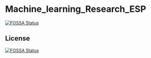 # Machine_learning_Research_ESP
[![FOSSA Status](https://app.fossa.io/api/projects/git%2Bgithub.com%2Folabodealamu%2FMachine_learning_Research_ESP.svg?type=shield)](https://app.fossa.io/projects/git%2Bgithub.com%2Folabodealamu%2FMachine_learning_Research_ESP?ref=badge_shield)

 


## License
[![FOSSA Status](https://app.fossa.io/api/projects/git%2Bgithub.com%2Folabodealamu%2FMachine_learning_Research_ESP.svg?type=large)](https://app.fossa.io/projects/git%2Bgithub.com%2Folabodealamu%2FMachine_learning_Research_ESP?ref=badge_large)